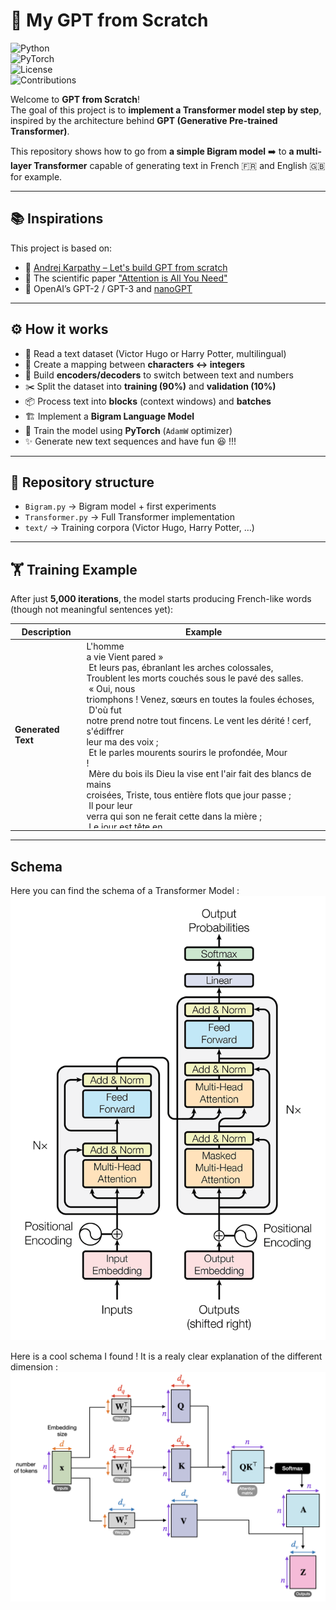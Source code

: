 # 🤖 My GPT from Scratch  

![Python](https://img.shields.io/badge/python-3.9%2B-blue.svg)  
![PyTorch](https://img.shields.io/badge/PyTorch-1.12%2B-red.svg)  
![License](https://img.shields.io/badge/license-MIT-green.svg)  
![Contributions](https://img.shields.io/badge/contributions-welcome-orange.svg)  

Welcome to **GPT from Scratch**!  
The goal of this project is to **implement a Transformer model step by step**, inspired by the architecture behind **GPT (Generative Pre-trained Transformer)**.  

This repository shows how to go from **a simple Bigram model** ➡️ to **a multi-layer Transformer** capable of generating text in French 🇫🇷 and English 🇬🇧 for example.  

---

## 📚 Inspirations  
This project is based on:  
- 🎥 [Andrej Karpathy – Let's build GPT from scratch](https://www.youtube.com/watch?v=kCc8FmEb1nY)  
- 📄 The scientific paper ["Attention is All You Need"](https://en.wikipedia.org/wiki/Attention_Is_All_You_Need) 
- 🧠 OpenAI’s GPT-2 / GPT-3 and [nanoGPT](https://github.com/karpathy/nanoGPT)  

---

## ⚙️ How it works
- 📖 Read a text dataset (Victor Hugo or Harry Potter, multilingual)
- 🔢 Create a mapping between **characters ↔ integers**
- 🧩 Build **encoders/decoders** to switch between text and numbers
- ✂️ Split the dataset into **training (90%)** and **validation (10%)**
- 📦 Process text into **blocks** (context windows) and **batches**
- 🏗️ Implement a **Bigram Language Model**
- 🚀 Train the model using **PyTorch** (`AdamW` optimizer)
- ✨ Generate new text sequences and have fun 😆 !!!

---

## 📂 Repository structure  
- `Bigram.py` → Bigram model + first experiments  
- `Transformer.py` → Full Transformer implementation  
- `text/` → Training corpora (Victor Hugo, Harry Potter, …)  

---

## 🏋️ Training Example  


After just **5,000 iterations**, the model starts producing French-like words (though not meaningful sentences yet):


<custom-element data-json="%7B%22type%22%3A%22table-metadata%22%2C%22attributes%22%3A%7B%22title%22%3A%22Exemple%20avec%20d%C3%A9filement%22%7D%7D" />

<custom-element data-json="%7B%22type%22%3A%22table-metadata%22%2C%22attributes%22%3A%7B%22title%22%3A%22Texte%20g%C3%A9n%C3%A9r%C3%A9%20apr%C3%A8s%205%20000%20it%C3%A9rations%22%7D%7D" />

| Description        | Example                                                                                                                                                                                                                                                                                                                                                                                                                                                                                                                                                                                                                                                                                                                                                                                                                                                                                                                                                                                                                                                                                                                                                                                                                                                                                                                                                                                                                                                                                                                                                                                                                                                                                                                                                                                                                                                                                                                                                                                                                                                                                                                                                                                                                                         |
|--------------------|-------------------------------------------------------------------------------------------------------------------------------------------------------------------------------------------------------------------------------------------------------------------------------------------------------------------------------------------------------------------------------------------------------------------------------------------------------------------------------------------------------------------------------------------------------------------------------------------------------------------------------------------------------------------------------------------------------------------------------------------------------------------------------------------------------------------------------------------------------------------------------------------------------------------------------------------------------------------------------------------------------------------------------------------------------------------------------------------------------------------------------------------------------------------------------------------------------------------------------------------------------------------------------------------------------------------------------------------------------------------------------------------------------------------------------------------------------------------------------------------------------------------------------------------------------------------------------------------------------------------------------------------------------------------------------------------------------------------------------------------------------------------------------------------------------------------------------------------------------------------------------------------------------------------------------------------------------------------------------------------------------------------------------------------------------------------------------------------------------------------------------------------------------------------------------------------------------------------------------------------------|
| **Generated Text** | <div style="height: 300px; overflow-y: auto; white-space: pre-wrap;">L'homme a vie Vient pared »<br> Et leurs pas, ébranlant les arches colossales, Troublent les morts couchés sous le pavé des salles.<br> « Oui, nous triomphons ! Venez, sœurs en toutes la foules échoses,<br> D'où fut notre prend notre tout fincens.  Le vent les dérité ! cerf, s'édiffrer leur ma des voix ;<br> Et le parles mourents sourirs le profondée, Mour !<br> Mère du bois ils Dieu la vise ent l'air fait des blancs de mains croisées, Triste, tous entière flots que jour passe ;<br> Il pour leur verra qui son ne ferait cette dans la mière ;<br> Le jour est tête en jour, ils sont là sour ma nombre,<br> Ne velous tra. Qu'on noir mon sangla ! Pierme qu'il nous dans les femmes ?<br> Ils ne s'en vont travailler quinze heures sous dont les tiffles ; Il profond des de l'enfini qui sortes astères,<br> La femme sous luille avec le noir poit.<br> Sans le vers main mauglant, filets attenant ; L'horreur bon est comte le vieille ; L'inge nous pare ; le maître ; leurs mes bleaux ; S'il me vol branche l'amour, regarde, et la nuit.<br> La pauvre montagne homme a Va degrés ! »<br> Le vol plus à cert la porte fix sont qui le partie : La maine se valle, Pour les bouche pritaint en pleint frilleur,<br> Et vous êtes l'homme un flot de l'empire à leur bouille !<br> Qui pourre mon cherveux qui rapportez, dans ce chacun !<br> Par à peine ces deux enfants, couvres Ainsi qu'un pour toute heure ;<br> Parvu qu'il elle, frappe elle lible, Temble, à dérans les coiffres qu'un regarde en tremblant son coeur,<br> Je coupens saint le vert d'enfant mennuit pleur moment.<br> Son bis non sang qu'on chevaiement plus frappé.<br> Car vous êtes pous l'ombre de l'amour même ! Vous êtes l'oasis qu'on le luit mour conde et tout fini.<br> Oui, a regarde et de la petite flamme Son au son aeuil s'aira ces ondeul !<br> Car dans le borouche, âme en pyréche à la mal !<br> Couris à la la penit ses cartant pas, L'ondre effroi de sa démon pable à voix !<br> Si ma triste, S'ai je double qui pleur main et voleur !<br> Il vit, qui fui voulez : Chantez, ples mortes,  Cette foule qui fait ce que mure vous</div> |


---
## Schema 
Here you can find the schema of a Transformer Model :
![Transformer Schema](img/Encoder-Decoder.png)

Here is a cool schema I found ! It is a realy clear explanation of the different dimension :
![Dimension Schema](img/dimension.png)
